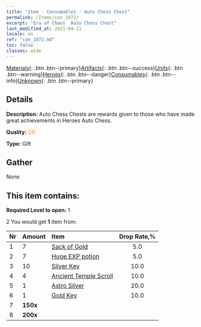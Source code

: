 ```yaml
---
title: "Item - Consumables - Auto Chess Chest"
permalink: /Items/con_1072/
excerpt: "Era of Chaos  Auto Chess Chest"
last_modified_at: 2021-04-11
locale: en
ref: "con_1072.md"
toc: false
classes: wide
---
```

 [Materials](/Items/){: .btn .btn--primary}[Artifacts](/Items/Artifacts/){: .btn .btn--success}[Units](/Items/Units/){: .btn .btn--warning}[Heroes](/Items/Heroes/){: .btn .btn--danger}[Consumables](/Items/Consumables/){: .btn .btn--info}[Unknown](/Items/Unknown/){: .btn .btn--primary}

## Details
 **Description:** Auto Chess Chests are rewards given to those who have made great achievements in Heroes Auto Chess.

 **Quality:** <span style="color: #FF8C00">OK</span>

 **Type:** Gift

## Gather

  None

## This item contains:

 **Required Level to open:** 1

 2 You would get **1** item  from:

  | Nr | Amount |     Item    | Drop Rate,% |
  |:---|:-------|:------------|:---------:|
  | 1 | 7 | [Sack of Gold](/Items/con_714/) | 5.0 | 
  | 2 | 7 | [Huge EXP potion](/Items/con_703/) | 5.0 | 
  | 3 | 10 | [Silver Key](/Items/con_693/) | 10.0 | 
  | 4 | 4 | [Ancient Temple Scroll](/Items/con_697/) | 10.0 | 
  | 5 | 1 | [Astro Silver](/Items/con_969/) | 20.0 | 
  | 6 | 1 | [Gold Key](/Items/con_783/) | 10.0 | 
  | 7 |  **150x** | <i class="fas fa-gem"/> |  | 15.0 | 
  | 8 |  **200x** | <i class="fas fa-gem"/> |  | 25.0 | 

